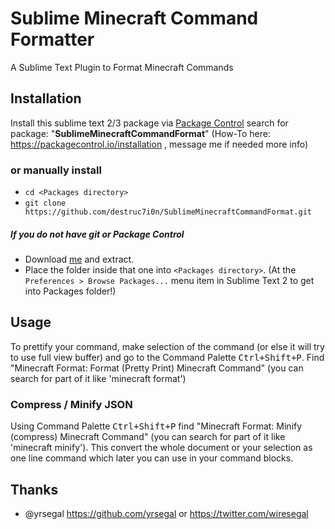 # Sublime Minecraft Command Formatter
A Sublime Text Plugin to Format Minecraft Commands

## Installation

Install this sublime text 2/3 package via [Package Control](https://sublime.wbond.net) search for package: "**SublimeMinecraftCommandFormat**" (How-To here: https://packagecontrol.io/installation , message me if needed more info)

### or manually install

- `cd <Packages directory>`
- `git clone https://github.com/destruc7i0n/SublimeMinecraftCommandFormat.git`

##### If you do not have git or Package Control
- Download [me](https://github.com/destruc7i0n/SublimeMinecraftCommandFormat/archive/master.zip) and extract.
- Place the folder inside that one into `<Packages directory>`. (At the `Preferences > Browse Packages...` menu item in Sublime Text 2 to get into Packages folder!)

## Usage

To prettify your command, make selection of the command (or else it will try to use full view buffer) and go to the Command Palette <kbd>Ctrl+Shift+P</kbd>. Find "Minecraft Format: Format (Pretty Print) Minecraft Command" (you can search for part of it like 'minecraft format')

### Compress / Minify JSON

Using Command Palette <kbd>Ctrl+Shift+P</kbd> find "Minecraft Format: Minify (compress) Minecraft Command" (you can search for part of it like 'minecraft minify'). This convert the whole document or your selection as one line command which later you can use in your command blocks.

## Thanks

- @yrsegal https://github.com/yrsegal or https://twitter.com/wiresegal
